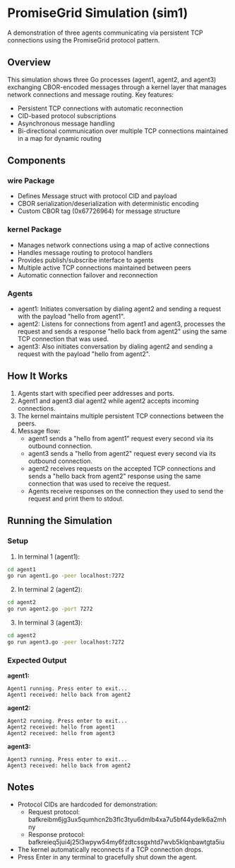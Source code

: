 # PromiseGrid Simulation (sim1)

A demonstration of three agents communicating via persistent TCP
connections using the PromiseGrid protocol pattern.

## Overview

This simulation shows three Go processes (agent1, agent2, and agent3)
exchanging CBOR-encoded messages through a kernel layer that manages
network connections and message routing. Key features:

- Persistent TCP connections with automatic reconnection
- CID-based protocol subscriptions
- Asynchronous message handling
- Bi-directional communication over multiple TCP connections maintained
  in a map for dynamic routing

## Components

### wire Package
- Defines Message struct with protocol CID and payload
- CBOR serialization/deserialization with deterministic encoding
- Custom CBOR tag (0x67726964) for message structure

### kernel Package
- Manages network connections using a map of active connections
- Handles message routing to protocol handlers
- Provides publish/subscribe interface to agents
- Multiple active TCP connections maintained between peers
- Automatic connection failover and reconnection

### Agents
- agent1: Initiates conversation by dialing agent2 and sending a request
  with the payload "hello from agent1".
- agent2: Listens for connections from agent1 and agent3, processes the
  request and sends a response "hello back from agent2" using the same TCP
  connection that was used.
- agent3: Also initiates conversation by dialing agent2 and sending a
  request with the payload "hello from agent2".

## How It Works

1. Agents start with specified peer addresses and ports.
2. Agent1 and agent3 dial agent2 while agent2 accepts incoming
   connections.
3. The kernel maintains multiple persistent TCP connections between the
   peers.
4. Message flow:
   - agent1 sends a "hello from agent1" request every second via its
     outbound connection.
   - agent3 sends a "hello from agent2" request every second via its
     outbound connection.
   - agent2 receives requests on the accepted TCP connections and sends a
     "hello back from agent2" response using the same connection that was
     used to receive the request.
   - Agents receive responses on the connection they used to send the
     request and print them to stdout.

## Running the Simulation

### Setup
1. In terminal 1 (agent1):
```bash
cd agent1
go run agent1.go -peer localhost:7272
```

2. In terminal 2 (agent2):
```bash
cd agent2
go run agent2.go -port 7272 
```

3. In terminal 3 (agent3):
```bash
cd agent2
go run agent3.go -peer localhost:7272
```

### Expected Output

**agent1:**
```
Agent1 running. Press enter to exit...
Agent1 received: hello back from agent2
```

**agent2:**
```
Agent2 running. Press enter to exit...
Agent2 received: hello from agent1
Agent2 received: hello from agent3
```

**agent3:**
```
Agent3 running. Press enter to exit...
Agent3 received: hello back from agent2
```

## Notes

- Protocol CIDs are hardcoded for demonstration:
  - Request protocol:
    bafkreibm6jg3ux5qumhcn2b3flc3tyu6dmlb4xa7u5bf44ydelk6a2mhny
  - Response protocol:
    bafkreieq5jui4j25l3wpyw54my6fzdtcssgxhtd7wvb5klqnbawtgta5iu
- The kernel automatically reconnects if a TCP connection drops.
- Press Enter in any terminal to gracefully shut down the agent.
